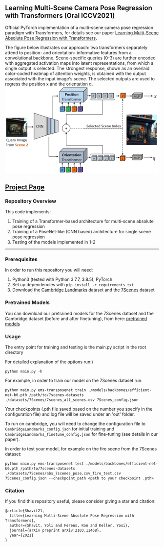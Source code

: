 ## Learning Multi-Scene Camera Pose Regression with Transformers (Oral ICCV2021)
Official PyTorch implementation of a multi-scene camera pose regression paradigm with Transformers, for details see our paper [Learning Multi-Scene Absolute Pose Regression with Transformers](https://arxiv.org/abs/2103.11468).  


The figure below illustrates our approach: two transformers separately attend to position-  and orientation- informative features from a convolutional backbone. Scene-specific queries (0-3) are further encoded with aggregated activation maps into latent representations, from which a
single output is selected. The strongest response, shown as an overlaid color-coded heatmap of attention weights, is obtained with the output associated with the input image's scene. The selected outputs are used to regress the position x and the orientation q.  
![Multi-Scene Camera Pose Regression Illustration](./img/teaser.PNG)


<a style="font-weight:bold" href="https://github.com/yolish/multi-scene-pose-transformer" target="_blank">Project Page</a>
---

### Repository Overview 

This code implements:

1. Training of a Transformer-based architecture for multi-scene absolute pose regression 
2. Training of a PoseNet-like (CNN based) architecture for single scene pose regression
3. Testing of the models implemented in 1-2

---

### Prerequisites

In order to run this repository you will need:

1. Python3 (tested with Python 3.7.7, 3.8.5), PyTorch
2. Set up dependencies with ```pip install -r requirements.txt```
3. Download the [Cambridge Landmarks](http://mi.eng.cam.ac.uk/projects/relocalisation/#dataset) dataset and the [7Scenes](https://www.microsoft.com/en-us/research/project/rgb-d-dataset-7-scenes/) dataset


### Pretrained Models 
You can download our pretrained models for the 7Scenes dataset and the Cambridge dataset (before and after finetuning), from here: [pretrained models](https://drive.google.com/drive/folders/1wBoQ95A-YmQhxysEkri-ojl6PSnfMkdm?usp=sharing)

### Usage

The entry point for training and testing is the main.py script in the root directory

  For detailed explanation of the options run:)
  ```
  python main.py -h
  ```
  For example, in order to train our model on the 7Scenes dataset run: 
  ```
python main.py ems-transposenet train ./models/backbones/efficient-net-b0.pth /path/to/7scenes-datasets ./datasets/7Scenes/7scenes_all_scenes.csv 7Scenes_config.json
  ```
  Your checkpoints (.pth file saved based on the number you specify in the configuration file) and log file
  will be saved under an 'out' folder.
  
  To run on cambridge, you will need to change the configuration file to ```CambridgeLandmarks_config.json``` for initial training and ```CambridgeLandmarks_finetune_config.json``` for fine-tuning (see details in our paper). 
  
  In order to test your model, for example on the fire scene from the 7Scenes dataset:
  ```
  python main.py ems-transposenet test ./models/backbones/efficient-net-b0.pth /path/to/7scenes-datasets ./datasets/7Scenes/abs_7scenes_pose.csv_fire_test.csv 7Scenes_config.json --checkpoint_path <path to your checkpoint .pth>
  ```
 ### Citation 
 If you find this repository useful, please consider giving a star and citation:
```
@article{Shavit21,
  title={Learning Multi-Scene Absolute Pose Regression with Transformers},
  author={Shavit, Yoli and Ferens, Ron and Keller, Yosi},
  journal={arXiv preprint arXiv:2103.11468},
  year={2021}
}
